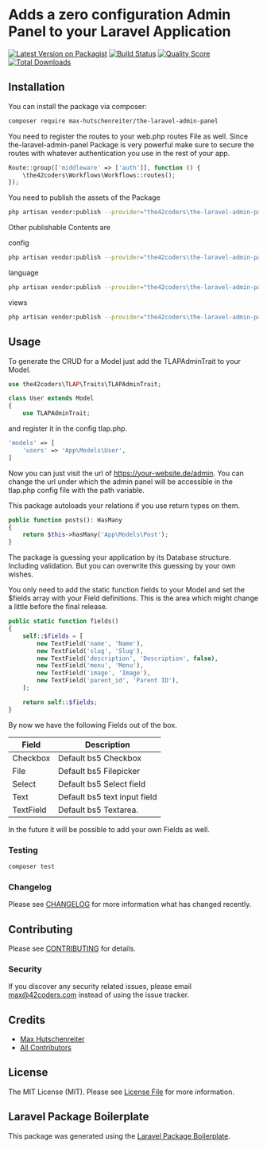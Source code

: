 # Adds a zero configuration Admin Panel to your Laravel Application

[![Latest Version on Packagist](https://img.shields.io/packagist/v/the42coders/the-laravel-admin-panel.svg?style=flat-square)](https://packagist.org/packages/the42coders/the-laravel-admin-panel)
[![Build Status](https://img.shields.io/travis/the42coders/the-laravel-admin-panel/master.svg?style=flat-square)](https://travis-ci.org/the42coders/the-laravel-admin-panel)
[![Quality Score](https://img.shields.io/scrutinizer/g/the42coders/the-laravel-admin-panel.svg?style=flat-square)](https://scrutinizer-ci.com/g/the42coders/the-laravel-admin-panel)
[![Total Downloads](https://img.shields.io/packagist/dt/the42coders/the-laravel-admin-panel.svg?style=flat-square)](https://packagist.org/packages/the42coders/the-laravel-admin-panel)

## Installation

You can install the package via composer:

```bash
composer require max-hutschenreiter/the-laravel-admin-panel
```

You need to register the routes to your web.php routes File as well. Since the-laravel-admin-panel Package is very powerful make sure to secure the routes with whatever authentication you use in the rest of your app.

```php
Route::group(['middleware' => ['auth']], function () {
    \the42coders\Workflows\Workflows::routes();
});
```

You need to publish the assets of the Package

```bash
php artisan vendor:publish --provider="the42coders\the-laravel-admin-panel\TLAPServiceProvider"  --tag=assets  
```

Other publishable Contents are

config

```bash
php artisan vendor:publish --provider="the42coders\the-laravel-admin-panel\TLAPServiceProvider"  --tag=config  
```

language

```bash
php artisan vendor:publish --provider="the42coders\the-laravel-admin-panel\TLAPServiceProvider"  --tag=lang  
```

views

```bash
php artisan vendor:publish --provider="the42coders\the-laravel-admin-panel\TLAPServiceProvider"  --tag=views  
```


## Usage

To generate the CRUD for a Model just add the TLAPAdminTrait to your Model.

``` php
use the42coders\TLAP\Traits\TLAPAdminTrait;

class User extends Model
{
    use TLAPAdminTrait;
```

and register it in the config tlap.php.

``` php
'models' => [
    'users' => 'App\Models\User',
]
```

Now you can just visit the url of https://your-website.de/admin.
You can change the url under which the admin panel will be accessible 
in the tlap.php config file with the path variable.

This package autoloads your relations if you use return types on them.

``` php
public function posts(): HasMany
{
    return $this->hasMany('App\Models\Post');
}
```

The package is guessing your application by its Database structure. 
Including validation. But you can overwrite this guessing by your own wishes.

You only need to add the static function fields to your Model and set the 
$fields array with your Field definitions. This is the area which might change
a little before the final release.

``` php
public static function fields()
{
    self::$fields = [
        new TextField('name', 'Name'),
        new TextField('slug', 'Slug'),
        new TextField('description', 'Description', false),
        new TextField('menu', 'Menu'),
        new TextField('image', 'Image'),
        new TextField('parent_id', 'Parent ID'),
    ];

    return self::$fields;
}
```

By now we have the following Fields out of the box. 

Field | Description
---- | -----------
Checkbox | Default bs5 Checkbox
File | Default bs5 Filepicker
Select | Default bs5 Select field
Text | Default bs5 text input field
TextField | Default bs5 Textarea.

In the future it will be possible to add your own Fields as well.

### Testing

``` bash
composer test
```

### Changelog

Please see [CHANGELOG](CHANGELOG.md) for more information what has changed recently.

## Contributing

Please see [CONTRIBUTING](CONTRIBUTING.md) for details.

### Security

If you discover any security related issues, please email max@42coders.com instead of using the issue tracker.

## Credits

- [Max Hutschenreiter](https://github.com/max-hutschenreiter)
- [All Contributors](../../contributors)

## License

The MIT License (MIT). Please see [License File](LICENSE.md) for more information.

## Laravel Package Boilerplate

This package was generated using the [Laravel Package Boilerplate](https://laravelpackageboilerplate.com).
